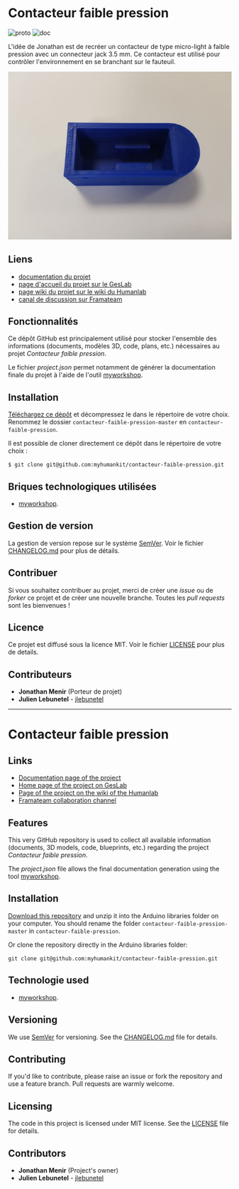# Contacteur faible pression
![proto](https://img.shields.io/badge/proto-en%20cours-orange.svg "proto")
![doc](https://img.shields.io/badge/doc-en%20cours-orange.svg "doc")

L'idée de Jonathan est de recréer un contacteur de type micro-light à faible pression avec un connecteur jack 3.5 mm. Ce contacteur est utilisé pour contrôler l'environnement en se branchant sur le fauteuil.

![featured_image](/images/contacteur_faible_pression.jpg)

## Liens
 * [documentation du projet](https://docs.humanlab.me/myhumankit/contacteur-faible-pression)
 * [page d'accueil du projet sur le GesLab](https://rennes.humanlab.me/projet/contacteur-faible-pression-jack-3-5/)
 * [page wiki du projet sur le wiki du Humanlab](http://wikilab.myhumankit.org/index.php?title=Projets:Contacteur_faible_pression_jack_3.5)
 * [canal de discussion sur Framateam](https://framateam.org/myhumankit/channels/contacteur-faible-pression)

## Fonctionnalités
Ce dépôt GitHub est principalement utilisé pour stocker l'ensemble des informations (documents, modèles 3D, code, plans, etc.) nécessaires au projet _Contacteur faible pression_.

Le fichier _project.json_ permet notamment de générer la documentation finale du projet à l'aide de l'outil [myworkshop](https://github.com/myhumankit/myworkshop).

## Installation
[Téléchargez ce dépôt](https://github.com/myhumankit/contacteur-faible-pression/archive/master.zip) et décompressez le dans le répertoire de votre choix. Renommez le dossier `contacteur-faible-pression-master` en `contacteur-faible-pression`.

Il est possible de cloner directement ce dépôt dans le répertoire de votre choix :

```
$ git clone git@github.com:myhumankit/contacteur-faible-pression.git
```

## Briques technologiques utilisées
 * [myworkshop](https://github.com/myhumankit/myworkshop).

## Gestion de version
La gestion de version repose sur le système [SemVer](http://semver.org/). Voir le fichier [CHANGELOG.md](CHANGELOG.md) pour plus de détails.

## Contribuer
Si vous souhaitez contribuer au projet, merci de créer une _issue_ ou de _forker_ ce projet et de créer une nouvelle branche. Toutes les _pull requests_ sont les bienvenues !

## Licence
Ce projet est diffusé sous la licence MIT. Voir le fichier [LICENSE](LICENSE) pour plus de details.

## Contributeurs
 * **Jonathan Menir** (Porteur de projet)
 * **Julien Lebunetel** - [jlebunetel](https://github.com/jlebunetel)

---

# Contacteur faible pression

## Links
 * [Documentation page of the project](https://docs.humanlab.me/myhumankit/contacteur-faible-pression)
 * [Home page of the project on GesLab](https://rennes.humanlab.me/projet/contacteur-faible-pression-jack-3-5/)
 * [Page of the project on the wiki of the Humanlab](http://wikilab.myhumankit.org/index.php?title=Projets:Contacteur_faible_pression_jack_3.5)
 * [Framateam collaboration channel](https://framateam.org/myhumankit/channels/contacteur-faible-pression)

## Features
This very GitHub repository is used to collect all available information (documents, 3D models, code, blueprints, etc.) regarding the project _Contacteur faible pression_.

The _project.json_ file allows the final documentation generation using the tool [myworkshop](https://github.com/myhumankit/myworkshop).

## Installation
[Download this repository](https://github.com/myhumankit/contacteur-faible-pression/archive/master.zip) and unzip it into the Arduino libraries folder on your computer. You should rename the folder `contacteur-faible-pression-master` in `contacteur-faible-pression`.

Or clone the repository directly in the Arduino libraries folder:

```
git clone git@github.com:myhumankit/contacteur-faible-pression.git
```

## Technologie used
 * [myworkshop](https://github.com/myhumankit/myworkshop).

## Versioning
We use [SemVer](http://semver.org/) for versioning. See the [CHANGELOG.md](CHANGELOG.md) file for details.

## Contributing
If you'd like to contribute, please raise an issue or fork the repository and use a feature branch. Pull requests are warmly welcome.

## Licensing
The code in this project is licensed under MIT license. See the [LICENSE](LICENSE) file for details.

## Contributors
 * **Jonathan Menir** (Project's owner)
 * **Julien Lebunetel** - [jlebunetel](https://github.com/jlebunetel)
